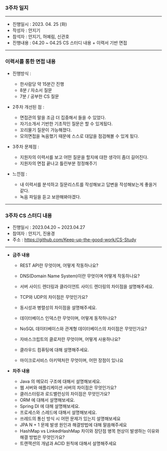 ### 3주차 일지

---
- 진행일시 : 2023. 04. 25 (화)
- 작성자 : 안지기
- 참석자 : 안지기, 허예림, 신관호
- 진행내용 : 04.20 ~ 04.25 CS 스터디 내용 + 이력서 기반 면접
---
### 이력서를 통한 면접 내용
- 진행방식 :
    - 한사람당 약 15분간 진행
    - 8분 / 자소서 질문
    - 7분 / 공부한 CS 질문


- 2주차 개선된 점 :
    - 면접관의 말을 조금 더 집중해서 들을 수 있었다.
    - 자기소개서 기반한 기초적인 질문은 할 수 있게됬다.
    - 꼬리물기 질문이 가능해졌다.
    - 모의면접을 녹음했기 때문에 스스로 대답을 점검해볼 수 있게 됬다.


- 3주차 문제점 :
    - 지원자의 이력서를 보고 어떤 질문을 할지에 대한 생각이 좀더 길어진다.
    - 지원자의 면접 끝나고 틀린부분 정정해주기


- 느낀점 :
    - 내 이력서를 분석하고 질문리스트를 작성해보고 답변을 작성해보는게 좋을거 같다. 
    - 녹음 파일을 듣고 보완해봐야겠다.


---
### 3주차 CS 스터디 내용
- 진행일시 : 2023.04.20 ~ 2023.04.27
- 참여자 : 안지기, 진용경
- 주소 : https://github.com/Keep-up-the-good-work/CS-Study
---
- **금주 내용**

    - REST API란 무엇이며, 어떻게 작동하나요?
    - DNS(Domain Name System)이란 무엇이며 어떻게 작동하나요?
    - 서버 사이드 렌더링과 클라이언트 사이드 렌더링의 차이점을 설명해주세요.
    - TCP와 UDP의 차이점은 무엇인가요?

    - 동시성과 병렬성의 차이점을 설명해주세요.
    - 데이터베이스 인덱스란 무엇이며, 어떻게 동작하나요?
    - NoSQL 데이터베이스와 관계형 데이터베이스의 차이점은 무엇인가요?
    - 자바스크립트의 클로저란 무엇이며, 어떻게 사용하나요?

    - 클라우드 컴퓨팅에 대해 설명해주세요.
    - 마이크로서비스 아키텍처란 무엇이며, 어떤 장점이 있나요


- **차주 내용**
  - Java 의 메모리 구조에 대해서 설명해보세요. 
  - 웹 서버와 애플리케이션 서버의 차이점은 무엇인가요? 
  - 클러스터링과 로드밸런싱의 차이점은 무엇인가요? 
  - ORM 에 대해서 설명해보세요. 
  - Spring DI 에 대해 설명해보세요. 
  - 프로세스와 스레드에 대해서 설명해보세요. 
  - 쓰레드의 통신 방식 시 어떤 문제가 있는지 설명해보세요 
  - JPA N + 1 문제 발생 원인과 해결방법에 대해 말씀해주세요 
  - HashMap vs LinkedHashMap 차이와 장단점 병목 현상이 발생하는 이유와 해결 방법은 무엇인가요?
  - 트랜잭션의 개념과 ACID 원칙에 대해서 설명해주세요